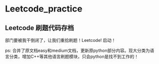 # Leetcode_practice
## Leetcode 刷题代码存档
部门要被我干倒闭了，让我们重拾刷题！Leetcode! 启动！  

ps: 合并了原文档easy和medium文档，更新原python部分内容。现大分类为语言分类，增加C++等其他语言刷题模块，只会python是找不到工作的！  